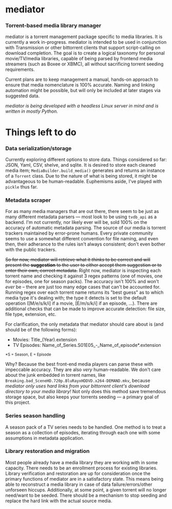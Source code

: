mediator
========

### Torrent-based media library manager

mediator is a torrent management package specific to media libraries. It is currently a work in-progress. mediator is intended to be used in conjunction with Transmission or other bittorrent clients that support script-calling on download completion. The goal is to create a logical taxonomy for personal movie/TV/media libraries, capable of being parsed by frontend media streamers (such as Boxee or XBMC), all without sacrificing torrent seeding requirements.

Current plans are to keep management a manual, hands-on approach to ensure that media nomenclature is 100% accurate. Naming and linking automation might be possible, but will only be included at later stages via suggested data.

*mediator is being developed with a headless Linux server in mind and is written in mostly Python.*

Things left to do
=================

### Data serialization/storage

Currently exploring different options to store data. Things considered so far: JSON, Yaml, CSV, shelve, and sqlite. It is desired to store each cleaned media item; `MediaBuilder.build_media()` generates and returns an instance of a `Torrent` class. Due to the nature of what is being stored, it might be advantageous to be human-readable. Euphemisms aside, I've played with `pickle` thus far.

### Metadata scraper

For as many media managers that are out there, there seem to be just as many different metadata parsers — most look to be using `tvdb_api` as a backend. I'm not currently, nor likely ever will be, sold 100% on the accuracy of automatic metadata parsing. The source of our media is torrent trackers maintained by error-prone humans. Every private community seems to use a somewhat different convention for file naming, and even then, their adherance to the rules isn't always consistent; don't even bother with the public trackers.

~~So for now, mediator will retrieve what it *thinks* to be correct and will present the **suggestion** to the user to either accept them suggestion or to enter their own, correct metadata.~~ Right now, mediator is inspecting each torrent name and checking it against 3 regex patterns (one of movies, one for episodes, one for season packs). The accuracy isn't 100% and won't *ever* be – there are just too many edge cases that can't be accounted for. Running regex over each torrent name returns its "best guess" as to which media type it's dealing with; the type it detects is set to the default operation ([M/e/s/k/i] if a movie, [E/m/s/k/i] if an episode, ...). There are additional checks that can be made to improve accurate detection: file size, file type, extension, etc.

For clarification, the only metadata that mediator should care about is (and should be of the following forms):

* Movies: Title_(Year).extension
* TV Episodes: Name_of_Series.S01E05_-_Name_of_episode*.extension

<sup>*S = Season, E = Episode</sup>

Why? Because the best front-end media players can parse these with impeccable accuracy. They are also *very* human-readable. We don't care about the junk embedded in torrent names, like `Breaking.bad_SceneHD.720p.BluRayxHDDVD.x264-DEMAND.mkv`, because *mediator only uses hard links from your bittorrent client's download directory to your media library!* Not only does this method save tremendous storage space, but also keeps your torrents seeding — a primary goal of this project.

### Series season handling

A season pack of a TV series needs to be handled. One method is to treat a season as a collection of episodes, iterating through each one with some assumptions in metadata application.

### Library restoration and migration

Most people already have a media library they are working with in some capacity. There needs to be an enrollment process for existing libraries.
Library verification and restoration are up for consideration once the primary functions of mediator are in a satisfactory state. This means being able to reconstruct a media library in case of data failure/errors/other unforseen hiccups. Additionally, at some point, a given torrent will no longer need/want to be seeded. There should be a mechanism to stop seeding and replace the hard link with the actual source media.
